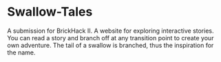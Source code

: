 # Swallow-Tales
A submission for BrickHack II. A website for exploring interactive stories. You can read a story and branch off at any transition point to create your own adventure. The tail of a swallow is branched, thus the inspiration for the name.
